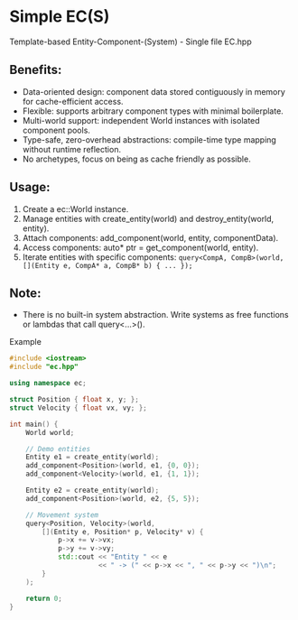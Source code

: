 # Simple EC(S)
Template-based Entity-Component-(System) - Single file EC.hpp

## Benefits:
- Data-oriented design: component data stored contiguously in memory for cache-efficient access.
- Flexible: supports arbitrary component types with minimal boilerplate.
- Multi-world support: independent World instances with isolated component pools.
- Type-safe, zero-overhead abstractions: compile-time type mapping without runtime reflection.
- No archetypes, focus on being as cache friendly as possible.

## Usage:
1. Create a ec::World instance.
2. Manage entities with create_entity(world) and destroy_entity(world, entity).
3. Attach components: add_component<ComponentType>(world, entity, componentData).
4. Access components: auto* ptr = get_component<ComponentType>(world, entity).
5. Iterate entities with specific components:
    `query<CompA, CompB>(world, [](Entity e, CompA* a, CompB* b) { ... });`

## Note:
- There is no built-in system abstraction. Write systems as free functions or lambdas that call query<...>().

Example
```cpp
#include <iostream>
#include "ec.hpp"

using namespace ec;

struct Position { float x, y; };
struct Velocity { float vx, vy; };

int main() {
    World world;

    // Demo entities
    Entity e1 = create_entity(world);
    add_component<Position>(world, e1, {0, 0});
    add_component<Velocity>(world, e1, {1, 1});

    Entity e2 = create_entity(world);
    add_component<Position>(world, e2, {5, 5});

    // Movement system
    query<Position, Velocity>(world,
        [](Entity e, Position* p, Velocity* v) {
            p->x += v->vx;
            p->y += v->vy;
            std::cout << "Entity " << e
                      << " -> (" << p->x << ", " << p->y << ")\n";
        }
    );

    return 0;
}
```
